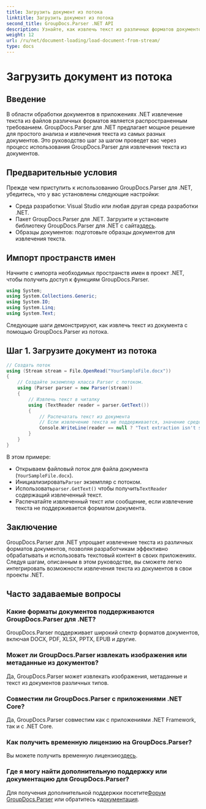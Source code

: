 ```yaml
---
title: Загрузить документ из потока
linktitle: Загрузить документ из потока
second_title: GroupDocs.Parser .NET API
description: Узнайте, как извлечь текст из различных форматов документов в .NET с помощью GroupDocs.Parser. Пошаговое руководство с примерами кода.
weight: 12
url: /ru/net/document-loading/load-document-from-stream/
type: docs
---
```

# Загрузить документ из потока

## Введение
В области обработки документов в приложениях .NET извлечение текста из файлов различных форматов является распространенным требованием. GroupDocs.Parser для .NET предлагает мощное решение для простого анализа и извлечения текста из самых разных документов. Это руководство шаг за шагом проведет вас через процесс использования GroupDocs.Parser для извлечения текста из документов.
## Предварительные условия
Прежде чем приступить к использованию GroupDocs.Parser для .NET, убедитесь, что у вас установлены следующие настройки:
- Среда разработки: Visual Studio или любая другая среда разработки .NET.
-  Пакет GroupDocs.Parser для .NET. Загрузите и установите библиотеку GroupDocs.Parser для .NET с сайта[здесь](https://releases.groupdocs.com/parser/net/).
- Образцы документов: подготовьте образцы документов для извлечения текста.
## Импорт пространств имен
Начните с импорта необходимых пространств имен в проект .NET, чтобы получить доступ к функциям GroupDocs.Parser.
```csharp
using System;
using System.Collections.Generic;
using System.IO;
using System.Linq;
using System.Text;
```

Следующие шаги демонстрируют, как извлечь текст из документа с помощью GroupDocs.Parser из потока.
## Шаг 1. Загрузите документ из потока
```csharp
// Создать поток
using (Stream stream = File.OpenRead("YourSampleFile.docx"))
{
    // Создайте экземпляр класса Parser с потоком.
    using (Parser parser = new Parser(stream))
    {
        // Извлечь текст в читалку
        using (TextReader reader = parser.GetText())
        {
            // Распечатать текст из документа
            // Если извлечение текста не поддерживается, значение средства чтения будет нулевым.
            Console.WriteLine(reader == null ? "Text extraction isn't supported" : reader.ReadToEnd());
        }
    }
}
```
В этом примере:
- Открываем файловый поток для файла документа (`YourSampleFile.docx`).
-  Инициализировать`Parser` экземпляр с потоком.
-  Использовать`parser.GetText()` чтобы получить`TextReader` содержащий извлеченный текст.
- Распечатайте извлеченный текст или сообщение, если извлечение текста не поддерживается форматом документа.
## Заключение
GroupDocs.Parser для .NET упрощает извлечение текста из различных форматов документов, позволяя разработчикам эффективно обрабатывать и использовать текстовый контент в своих приложениях. Следуя шагам, описанным в этом руководстве, вы сможете легко интегрировать возможности извлечения текста из документов в свои проекты .NET.

## Часто задаваемые вопросы
### Какие форматы документов поддерживаются GroupDocs.Parser для .NET?
GroupDocs.Parser поддерживает широкий спектр форматов документов, включая DOCX, PDF, XLSX, PPTX, EPUB и другие.
### Может ли GroupDocs.Parser извлекать изображения или метаданные из документов?
Да, GroupDocs.Parser может извлекать изображения, метаданные и текст из документов различных типов.
### Совместим ли GroupDocs.Parser с приложениями .NET Core?
Да, GroupDocs.Parser совместим как с приложениями .NET Framework, так и с .NET Core.
### Как получить временную лицензию на GroupDocs.Parser?
 Вы можете получить временную лицензию[здесь](https://purchase.groupdocs.com/temporary-license/).
### Где я могу найти дополнительную поддержку или документацию для GroupDocs.Parser?
 Для получения дополнительной поддержки посетите[Форум GroupDocs.Parser](https://forum.groupdocs.com/c/parser/17) или обратитесь к[документация](https://tutorials.groupdocs.com/parser/net/).
